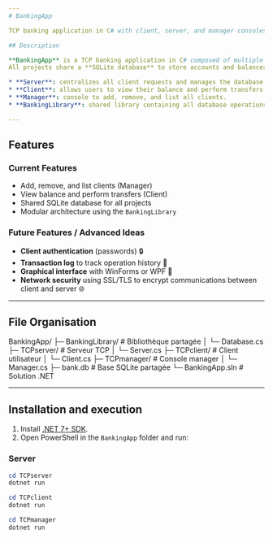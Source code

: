 ```yaml
---
# BankingApp

TCP banking application in C# with client, server, and manager consoles.

## Description

**BankingApp** is a TCP banking application in C# composed of multiple modular projects: server, client, and manager console.
All projects share a **SQLite database** to store accounts and balances.

* **Server**: centralizes all client requests and manages the database.
* **Client**: allows users to view their balance and perform transfers.
* **Manager**: console to add, remove, and list all clients.
* **BankingLibrary**: shared library containing all database operations.

---
```


## Features

### Current Features

* Add, remove, and list clients (Manager)
* View balance and perform transfers (Client)
* Shared SQLite database for all projects
* Modular architecture using the `BankingLibrary`

### Future Features / Advanced Ideas

* **Client authentication** (passwords) 🔒
* **Transaction log** to track operation history 📝
* **Graphical interface** with WinForms or WPF 🎨
* **Network security** using SSL/TLS to encrypt communications between client and server 🌐

---

## File Organisation 

BankingApp/
├─ BankingLibrary/ # Bibliothèque partagée
│ └─ Database.cs
├─ TCPserver/ # Serveur TCP
│ └─ Server.cs
├─ TCPclient/ # Client utilisateur
│ └─ Client.cs
├─ TCPmanager/ # Console manager
│ └─ Manager.cs
├─ bank.db # Base SQLite partagée
└─ BankingApp.sln # Solution .NET

---

## Installation and execution

1. Install [.NET 7+ SDK](https://dotnet.microsoft.com/download).  
2. Open PowerShell in the `BankingApp` folder and run:

### Server

```powershell
cd TCPserver
dotnet run

cd TCPclient
dotnet run

cd TCPmanager
dotnet run



